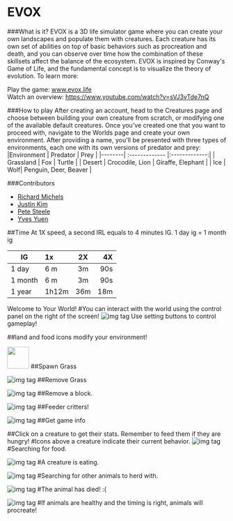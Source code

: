 # EVOX

###What is it?
EVOX is a 3D life simulator game where you can create your own landscapes and populate them with creatures. Each creature has its own set of abilities on top of basic behaviors such as procreation and death, and you can observe over time how the combination of these skillsets affect the balance of the ecosystem. EVOX is inspired by Conway's Game of Life, and the fundamental concept is to visualize the theory of evolution. To learn more:

Play the game: www.evox.life  
Watch an overview: https://www.youtube.com/watch?v=sVJ3vTde7nQ

###How to play
After creating an account, head to the Creatures page and choose between building your own creature from scratch, or modifying one of the available default creatures. Once you've created one that you want to proceed with, navigate to the Worlds page and create your own environment. After providing a name, you'll be presented with three types of environments, each one with its own versions of predator and prey:
|Environment      | Predator            | Prey            |
|--------| :------------- |:-------------:|
| Grassland  | Fox     | Turtle |
| Desert | Crocodile, Lion      | Giraffe, Elephant     |
| Ice | Wolf| Penguin, Deer, Beaver    |

###Contributors
- [Richard Michels](https://github.com/richardalexandermichels)
- [Justin Kim](https://github.com/jkim430)
- [Pete Steele](https://github.com/celanajaya)
- [Yves Yuen](https://github.com/justYves)

##Time
At 1X speed, a second IRL equals to 4 minutes IG.
1 day ig = 1 month ig

|IG      | 1x            | 2X            | 4X    |
|--------| :------------- |:-------------:| -----:|
| 1 day  | 6 m     | 3m | 90s |
| 1 month| 6 m      | 3m     |   90s|
| 1 year| 1h12m| 36m    |    18m |



Welcome to Your World!
#You can interact with the world using the control panel on the right of the screen!
![img tag](https://raw.github.com/justyves/EVOX/master/server/images/game-buttons.png)
Use setting buttons to control gameplay!

##land and food icons modify your environment!

<img src="server/images/3D-Grass-icon.png" style="width:50px">
##Spawn Grass

![img tag](server/images/3D-Dirt-icon.png)
##Remove Grass


![img tag](server/images/Stone-Hoe-icon.png)
##Remove a block.

![img tag](server/images/chick.png)
##Feeder critters!

![img tag](server/images/info.png)
##Get game info

##Click on a creature to get their stats. Remember to feed them if they are hungry!
#Icons above a creature indicate their current behavior.
![img tag](client/textures/look.png)
#Searching for food.

![img tag](client/textures/eating.png)
#A creature is eating.

![img tag](client/textures/herd.png)
#Searching for other animals to herd with.

![img tag](client/textures/dead.png)
#The animal has died! :(

![img tag](client/textures/love.png)
#If animals are healthy and the timing is right, animals will procreate!
